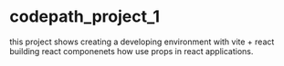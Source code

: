 # codepath_project_1

this project shows 
creating a developing environment with vite + react
building react componenets
how use props in react applications.



